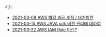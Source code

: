 4기
- [2021-03-08 AWS 해킹 과금 추적 / 대처방안 ](https://wani-coding.tistory.com/144)
- [2021-03-15 AWS JAVA sdk 버전 관리에 대하여](https://wani-coding.tistory.com/152)
- [2021-03-22 AWS IAM Role 이란?](https://wani-coding.tistory.com/150)